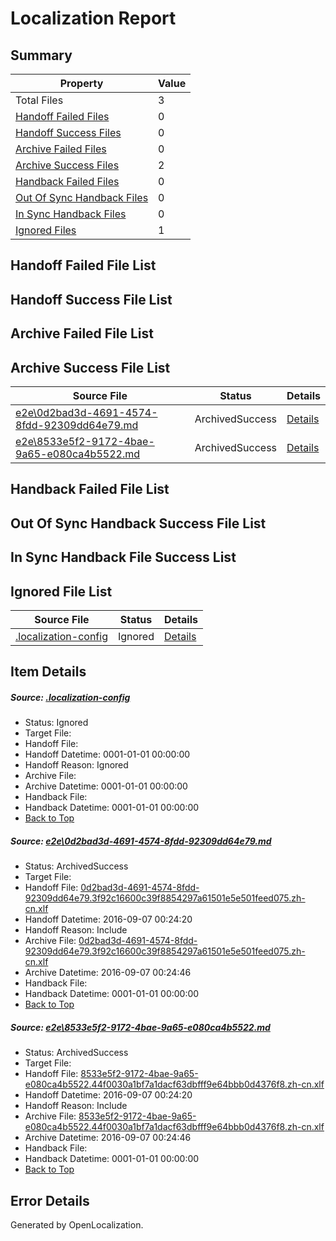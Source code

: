# <a name='report-top'></a> Localization Report

## Summary
 Property | Value 
 -------- | ----- 
 Total Files | 3
[ Handoff Failed Files ](#handoff-failed-list)| 0
[ Handoff Success Files ](#handoff-success-list)| 0
[ Archive Failed Files ](#archive-failed-list)| 0
[ Archive Success Files ](#archive-success-list)| 2
[ Handback Failed Files ](#handback-failed-list)| 0
[ Out Of Sync Handback Files ](#outofsync-handback-success-list)| 0
[ In Sync Handback Files ](#insync-handback-success-list)| 0
[ Ignored Files ](#ignored-list)| 1

## <a name='handoff-failed-list'></a> Handoff Failed File List

## <a name='handoff-success-list'></a> Handoff Success File List

## <a name='archive-failed-list'></a> Archive Failed File List

## <a name='archive-success-list'></a> Archive Success File List
 Source File | Status | Details 
 ----------- | ------ | ------- 
 [e2e\0d2bad3d-4691-4574-8fdd-92309dd64e79.md](https://github.com/OpenLocalizationTestOrg/ol-test0/blob/8903943e3f88c07c9ffe2849d0cc5f23ee759b37/e2e/0d2bad3d-4691-4574-8fdd-92309dd64e79.md) | ArchivedSuccess | [Details](#be1a7025a7005e9cce86532a147abf667d279d491)
 [e2e\8533e5f2-9172-4bae-9a65-e080ca4b5522.md](https://github.com/OpenLocalizationTestOrg/ol-test0/blob/8903943e3f88c07c9ffe2849d0cc5f23ee759b37/e2e/8533e5f2-9172-4bae-9a65-e080ca4b5522.md) | ArchivedSuccess | [Details](#d6b5a4789456b747936c81dc7e15db01aaa307362)

## <a name='handback-failed-list'></a> Handback Failed File List

## <a name='outofsync-handback-success-list'></a> Out Of Sync Handback Success File List

## <a name='insync-handback-success-list'></a> In Sync Handback File Success List

## <a name='ignored-list'></a> Ignored File List
 Source File | Status | Details 
 ----------- | ------ | ------- 
 [.localization-config](https://github.com/OpenLocalizationTestOrg/ol-test0/blob/8903943e3f88c07c9ffe2849d0cc5f23ee759b37/.localization-config) | Ignored | [Details](#3d4f252ac210baf56311d7e97dcc2db10974dbd20)

## Item Details
##### <a name='3d4f252ac210baf56311d7e97dcc2db10974dbd20'></a> Source: [.localization-config](https://github.com/OpenLocalizationTestOrg/ol-test0/blob/8903943e3f88c07c9ffe2849d0cc5f23ee759b37/.localization-config)
* Status: Ignored
* Target File: 
* Handoff File: 
* Handoff Datetime: 0001-01-01 00:00:00
* Handoff Reason: Ignored
* Archive File: 
* Archive Datetime: 0001-01-01 00:00:00
* Handback File: 
* Handback Datetime: 0001-01-01 00:00:00
* [Back to Top](#report-top)

##### <a name='be1a7025a7005e9cce86532a147abf667d279d491'></a> Source: [e2e\0d2bad3d-4691-4574-8fdd-92309dd64e79.md](https://github.com/OpenLocalizationTestOrg/ol-test0/blob/8903943e3f88c07c9ffe2849d0cc5f23ee759b37/e2e/0d2bad3d-4691-4574-8fdd-92309dd64e79.md)
* Status: ArchivedSuccess
* Target File: 
* Handoff File: [0d2bad3d-4691-4574-8fdd-92309dd64e79.3f92c16600c39f8854297a61501e5e501feed075.zh-cn.xlf](https://github.com/OpenLocalizationTestOrg/ol-test0-handoff/blob/285bc5526b966bab0ca6e2ecb136703e937ffda1/ol-handoff/OpenLocalizationTestOrg/ol-test0-zhcn/ci/ht/0d2bad3d-4691-4574-8fdd-92309dd64e79.3f92c16600c39f8854297a61501e5e501feed075.zh-cn.xlf)
* Handoff Datetime: 2016-09-07 00:24:20
* Handoff Reason: Include
* Archive File: [0d2bad3d-4691-4574-8fdd-92309dd64e79.3f92c16600c39f8854297a61501e5e501feed075.zh-cn.xlf](https://github.com/OpenLocalizationTestOrg/ol-test0-handoff/blob/565c34d804f37395478eed03669bc81f23f9a4a3/ol-archive/OpenLocalizationTestOrg/ol-test0-zhcn/ci/ht/0d2bad3d-4691-4574-8fdd-92309dd64e79.3f92c16600c39f8854297a61501e5e501feed075.zh-cn.xlf)
* Archive Datetime: 2016-09-07 00:24:46
* Handback File: 
* Handback Datetime: 0001-01-01 00:00:00
* [Back to Top](#report-top)

##### <a name='d6b5a4789456b747936c81dc7e15db01aaa307362'></a> Source: [e2e\8533e5f2-9172-4bae-9a65-e080ca4b5522.md](https://github.com/OpenLocalizationTestOrg/ol-test0/blob/8903943e3f88c07c9ffe2849d0cc5f23ee759b37/e2e/8533e5f2-9172-4bae-9a65-e080ca4b5522.md)
* Status: ArchivedSuccess
* Target File: 
* Handoff File: [8533e5f2-9172-4bae-9a65-e080ca4b5522.44f0030a1bf7a1dacf63dbfff9e64bbb0d4376f8.zh-cn.xlf](https://github.com/OpenLocalizationTestOrg/ol-test0-handoff/blob/285bc5526b966bab0ca6e2ecb136703e937ffda1/ol-handoff/OpenLocalizationTestOrg/ol-test0-zhcn/ci/ht/8533e5f2-9172-4bae-9a65-e080ca4b5522.44f0030a1bf7a1dacf63dbfff9e64bbb0d4376f8.zh-cn.xlf)
* Handoff Datetime: 2016-09-07 00:24:20
* Handoff Reason: Include
* Archive File: [8533e5f2-9172-4bae-9a65-e080ca4b5522.44f0030a1bf7a1dacf63dbfff9e64bbb0d4376f8.zh-cn.xlf](https://github.com/OpenLocalizationTestOrg/ol-test0-handoff/blob/565c34d804f37395478eed03669bc81f23f9a4a3/ol-archive/OpenLocalizationTestOrg/ol-test0-zhcn/ci/ht/8533e5f2-9172-4bae-9a65-e080ca4b5522.44f0030a1bf7a1dacf63dbfff9e64bbb0d4376f8.zh-cn.xlf)
* Archive Datetime: 2016-09-07 00:24:46
* Handback File: 
* Handback Datetime: 0001-01-01 00:00:00
* [Back to Top](#report-top)


## Error Details

Generated by OpenLocalization.
